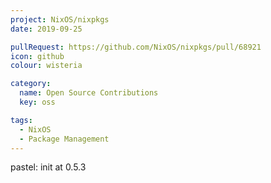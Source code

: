 ```yaml
---
project: NixOS/nixpkgs
date: 2019-09-25

pullRequest: https://github.com/NixOS/nixpkgs/pull/68921
icon: github
colour: wisteria

category:
  name: Open Source Contributions
  key: oss

tags:
  - NixOS
  - Package Management
---
```

pastel: init at 0.5.3
